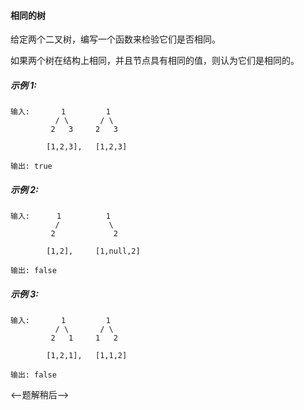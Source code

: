 #### 相同的树

给定两个二叉树，编写一个函数来检验它们是否相同。

如果两个树在结构上相同，并且节点具有相同的值，则认为它们是相同的。

##### 示例 1:
```$xslt
输入:       1         1
          / \       / \
         2   3     2   3

        [1,2,3],   [1,2,3]

输出: true
```

##### 示例 2:
```$xslt
输入:      1          1
          /           \
         2             2

        [1,2],     [1,null,2]

输出: false
```

##### 示例 3:
```$xslt
输入:       1         1
          / \       / \
         2   1     1   2

        [1,2,1],   [1,1,2]

输出: false
```

<--题解稍后-->